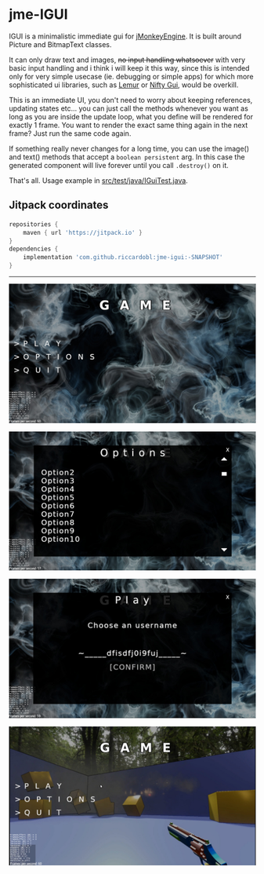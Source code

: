 # jme-IGUI

IGUI is a minimalistic immediate gui for [jMonkeyEngine](https://jmonkeyengine.org). It is built around Picture and BitmapText classes.

It can only draw text and images, ~~no input handling whatsoever~~ with very basic input handling and i think i will keep it this way, since this is intended only for very simple usecase (ie. debugging or simple apps) for which more sophisticated ui libraries, such as [Lemur](https://github.com/jMonkeyEngine-Contributions/Lemur) or [Nifty Gui](https://wiki.jmonkeyengine.org/docs/3.3/core/gui/nifty_gui.html), would be overkill.

This is an immediate UI, you don't need to worry about keeping references, updating states etc...  you can just call the methods whenever you want as long as you are inside the update loop, what you define will be rendered for exactly 1 frame. You want to render the exact same thing again in the next frame? Just run the same code again.

If something really never changes for a long time, you can use the image() and text() methods that accept a `boolean persistent` arg. In this case the generated component will live forever until you call `.destroy()` on it.

That's all. Usage example in [src/test/java/IGuiTest.java](src/test/java/IGuiTest.java).


## Jitpack coordinates

```gradle
repositories {
	maven { url 'https://jitpack.io' }
}
dependencies {
    implementation 'com.github.riccardobl:jme-igui:-SNAPSHOT'
}
```

--------

![img1](media/img1.jpg)

![img2](media/img2.jpg)

![img3](media/img3.jpg)

![img4](media/img4.jpg)
